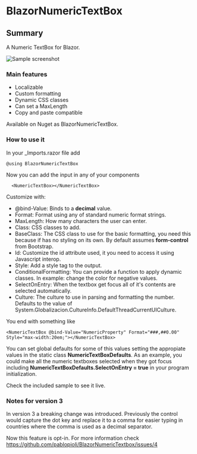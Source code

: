 # BlazorNumericTextBox

## Summary

A Numeric TextBox for Blazor.

![Sample screenshot](sample.jpg "Sample screenshot")


### Main features

* Localizable
* Custom formatting
* Dynamic CSS classes
* Can set a MaxLength
* Copy and paste compatible

Available on Nuget as BlazorNumericTextBox.


### How to use it

In your _Imports.razor file add

```
@using BlazorNumericTextBox
```

Now you can add the input in any of your components

```
  <NumericTextBox></NumericTextBox>
```


Customize with:

* @bind-Value: Binds to a **decimal** value.
* Format: Format using any of standard numeric format strings.
* MaxLength: How many characters the user can enter.
* Class: CSS classes to add.
* BaseClass: The CSS class to use for the basic formatting, you need this because if has no styling on its own. By default assumes **form-control** from Bootstrap.
* Id: Customize the id attribute used, it you need to access it using Javascript interop.
* Style: Add a style tag to the output.
* ConditionalFormatting: You can provide a function to apply dynamic classes. In example: change the color for negative values.
* SelectOnEntry: When the textbox get focus all of it's contents are selected automatically.
* Culture: The culture to use in parsing and formatting the number. Defaults to the value of System.Globalizacion.CultureInfo.DefaultThreadCurrentUICulture.


You end with something like

```
<NumericTextBox @bind-Value="NumericProperty" Format="###,##0.00" Style="max-width:20em;"></NumericTextBox>
```

You can set global defaults for some of this values setting the appropiate values in the static class **NumericTextBoxDefaults**.
As an example, you could make all the numeric textboxes selected when they got focus including
**NumericTextBoxDefaults.SelectOnEntry = true**
in your program initialization.

Check the included sample to see it live.


### Notes for version 3

In version 3 a breaking change was introduced. Previously the control would capture the dot key and replace it to a comma for easier typing in countries where the comma is used as a decimal separator.

Now this feature is opt-in. For more information check
https://github.com/pablopioli/BlazorNumericTextbox/issues/4

